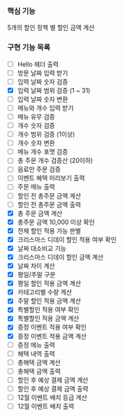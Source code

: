 ### 핵심 기능
5개의 할인 정책 별 할인 금액 계산

### 구현 기능 목록
- [ ] Hello 헤더 출력
- [ ] 방문 날짜 입력 받기
- [ ] 입력 날짜 숫자 검증
- [x] 입력 날짜 범위 검증 (1 ~ 31)
- [ ] 입력 날짜 숫자 변환
- [ ] 메뉴와 개수 입력 받기
- [ ] 메뉴 유무 검증
- [ ] 개수 숫자 검증 
- [ ] 개수 범위 검증 (1이상)
- [ ] 개수 숫자 변환
- [ ] 메뉴 개수 포맷 검증
- [ ] 총 주문 개수 검증산 (20이하)
- [ ] 음료만 주문 검증
- [ ] 이벤트 혜택 미리보기 출력
- [ ] 주문 메뉴 출력
- [ ] 할인 전 총주문 금액 계산
- [ ] 할인 전 총주문 금액 출력
- [x] 총 주문 금액 계산
- [x] 총주문 금액 10,000 이상 확인
- [x] 전체 할인 적용 가능 판별
- [x] 크리스마스 디데이 할인 적용 여부 확인
- [x] 날짜 대소비교 기능
- [x] 크리스마스 디데이 할인 금액 계산
- [x] 날짜 차이 계산
- [x] 평일/주말 구분
- [x] 평일 할인 적용 금액 계산
- [x] 카테고리별 수량 계산
- [x] 주말 할인 적용 금액 계산
- [x] 특별할인 적용 여부 확인
- [x] 특별할인 적용 금액 계산
- [x] 증정 이벤트 적용 여부 확인
- [x] 증정 이벤트 적용 금액 계산
- [ ] 증정 메뉴 출력
- [ ] 해택 내역 출력
- [ ] 총해택 금액 계산
- [ ] 총해택 금액 출력
- [ ] 할인 후 예상 결제 금액 계산
- [ ] 할인 후 예상 결제 금액 출력
- [ ] 12월 이벤트 배치 등급 계산
- [ ] 12월 이벤트 배치 출력